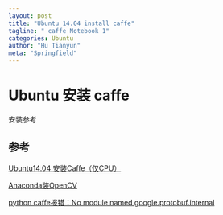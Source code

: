 ```yaml
---
layout: post
title: "Ubuntu 14.04 install caffe"
tagline: " caffe Notebook 1"
categories: Ubuntu
author: "Hu Tianyun"
meta: "Springfield"
---
```


# Ubuntu 安装 caffe
安装参考
## 参考
[Ubuntu14.04 安装Caffe（仅CPU）](http://blog.csdn.net/u011762313/article/details/47262549)

[Anaconda装OpenCV](http://blog.csdn.net/fairylrt/article/details/43560525)

[python caffe报错：No module named google.protobuf.internal](http://blog.csdn.net/wuzuyu365/article/details/52431062)
 